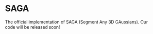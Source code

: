 # SAGA
The official implementation of SAGA (Segment Any 3D GAussians). Our code will be released soon!
